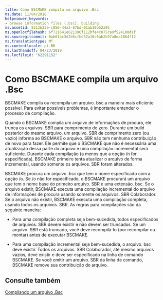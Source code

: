 ```yaml
---
title: Como BSCMAKE compila um arquivo .Bsc
ms.date: 11/04/2016
helpviewer_keywords:
- browse information files (.bsc), building
ms.assetid: 8512b33e-c856-44a2-87bd-01ab10b52a95
ms.openlocfilehash: 6f721641e021396f112bfe4c075ca0f524100d1f
ms.sourcegitcommit: 0ab61bc3d2b6cfbd52a16c6ab2b97a8ea1864f12
ms.translationtype: MT
ms.contentlocale: pt-BR
ms.lasthandoff: 04/23/2019
ms.locfileid: "62291152"
---
```

# <a name="how-bscmake-builds-a-bsc-file"></a>Como BSCMAKE compila um arquivo .Bsc

BSCMAKE compila ou recompila um arquivo. bsc a maneira mais eficiente possível. Para evitar possíveis problemas, é importante entender o processo de compilação.

Quando o BSCMAKE compila um arquivo de informações de procura, ele trunca os arquivos. SBR para comprimento de zero. Durante um build posterior do mesmo arquivo, um arquivo. SBR de comprimento zero (ou vazio) informa ao BSCMAKE o arquivo. SBR não tem nenhuma contribuição de novo para fazer. Ele permite que o BSCMAKE que não é necessária uma atualização dessa parte do arquivo e uma compilação incremental será suficiente. Durante cada compilação (a menos que a opção /n for especificada), BSCMAKE primeiro tenta atualizar o arquivo de forma incremental, usando somente os arquivos. SBR foram alterados.

BSCMAKE procura um arquivo. bsc que tem o nome especificado com a opção /o. Se /o não for especificado, o BSCMAKE procurará um arquivo que tem o nome base do primeiro arquivo. SBR e uma extensão. bsc. Se o arquivo existir, BSCMAKE executa uma compilação incremental do arquivo de informações de procura usando somente os arquivos. SBR Colaborador. Se o arquivo não existir, BSCMAKE executa uma compilação completa, usando todos os arquivos. SBR. As regras para compilações são da seguinte maneira:

- Para uma compilação completa seja bem-sucedida, todos especificados de arquivos. SBR devem existir e não devem ser truncados. Se um arquivo. SBR está truncado, você deve recompilá-lo (por recompilar ou montar) antes de executar BSCMAKE.

- Para uma compilação incremental seja bem-sucedida, o arquivo. bsc deve existir. Todos os arquivos. SBR Colaborador, até mesmo arquivos vazios, deve existir e deve ser especificado na linha de comando BSCMAKE. Se você omitir um arquivo. SBR da linha de comando, BSCMAKE remove sua contribuição do arquivo.

## <a name="see-also"></a>Consulte também

[Compilando um arquivo .Bsc](building-a-dot-bsc-file.md)
